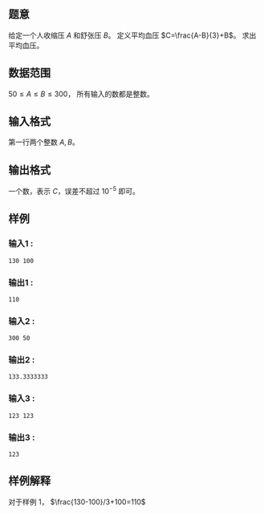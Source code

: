 ## 题意  

给定一个人收缩压 $A$ 和舒张压 $B$。
定义平均血压 $C=\frac{A-B}{3}+B$。
求出平均血压。

## 数据范围

$50\le A \le B\le 300$，
所有输入的数都是整数。

## 输入格式

第一行两个整数 $A,B$。         
          
## 输出格式

一个数，表示 $C$，误差不超过 $10^{-5}$ 即可。      

## 样例

### 输入1 :
```
130 100
```

### 输出1 :
```
110
```

### 输入2 :
```
300 50
```

### 输出2 :
```
133.3333333
```

### 输入3 :
```
123 123
```

### 输出3 :
```
123
```   

## 样例解释

对于样例 1， $\frac{130-100}/3+100=110$
